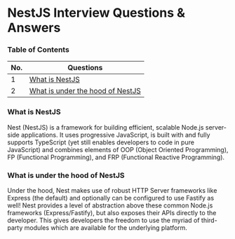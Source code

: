 # NestJS Interview Questions & Answers

### Table of Contents

<!-- TOC_START -->
| No. | Questions |
| --- | --------- |
| 1 | [What is NestJS](#what-is-nestjs) |
| 2 | [What is under the hood of NestJS](#what-is-under-the-hood-of-nestjs) |

<!-- TOC_END -->

<!-- QUESTIONS_START -->
### What is NestJS

Nest (NestJS) is a framework for building efficient, scalable Node.js server-side applications. It uses progressive JavaScript, is built with and fully supports TypeScript (yet still enables developers to code in pure JavaScript) and combines elements of OOP (Object Oriented Programming), FP (Functional Programming), and FRP (Functional Reactive Programming).

### What is under the hood of NestJS
Under the hood, Nest makes use of robust HTTP Server frameworks like Express (the default) and optionally can be configured to use Fastify as well!
Nest provides a level of abstraction above these common Node.js frameworks (Express/Fastify), but also exposes their APIs directly to the developer. This gives developers the freedom to use the myriad of third-party modules which are available for the underlying platform.




<!-- QUESTIONS_END -->
